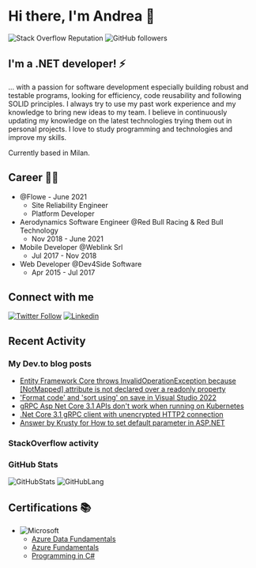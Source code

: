 # Hi there, I'm Andrea 👋

![Stack Overflow Reputation](https://img.shields.io/stackexchange/stackoverflow/r/3415073?color=orange&label=reputation&logo=stackoverflow)
![GitHub followers](https://img.shields.io/github/followers/Krusty93?color=green&logo=github)

## I'm a .NET developer! ⚡

... with a passion for software development especially building robust and testable programs, looking for efficiency, code reusability and following SOLID principles.
I always try to use my past work experience and my knowledge to bring new ideas to my team. I believe in continuously updating my knowledge on the latest technologies trying them out in personal projects. I love to study programming and technologies and improve my skills.

Currently based in Milan.

## Career 🐱‍👤

* @Flowe - June 2021
  * Site Reliability Engineer
  * Platform Developer
* Aerodynamics Software Engineer @Red Bull Racing & Red Bull Technology
  * Nov 2018 - June 2021
* Mobile Developer @Weblink Srl
  * Jul 2017 - Nov 2018
* Web Developer @Dev4Side Software
  * Apr 2015 - Jul 2017

## Connect with me

[![Twitter Follow](https://img.shields.io/badge/Twitter-1DA1F2?style=for-the-badge&logo=twitter&logoColor=white)](https://twitter.com/AndreaGrillo93)
[![Linkedin](https://img.shields.io/badge/LinkedIn-0077B5?style=for-the-badge&logo=linkedin&logoColor=white)](https://www.linkedin.com/in/grillo-andrea/)

## Recent Activity

### My Dev.to blog posts
<!-- BLOG-POST-LIST:START -->
- [Entity Framework Core throws InvalidOperationException because [NotMapped] attribute is not declared over a readonly property](https://stackoverflow.com/questions/72600794/entity-framework-core-throws-invalidoperationexception-because-notmapped-attri)
- [&#39;Format code&#39; and &#39;sort using&#39; on save in Visual Studio 2022](https://stackoverflow.com/questions/70460978/format-code-and-sort-using-on-save-in-visual-studio-2022)
- [gRPC Asp Net Core 3.1 APIs don&#39;t work when running on Kubernetes](https://stackoverflow.com/questions/67523539/grpc-asp-net-core-3-1-apis-dont-work-when-running-on-kubernetes)
- [.Net Core 3.1 gRPC client with unencrypted HTTP2 connection](https://stackoverflow.com/questions/67521993/net-core-3-1-grpc-client-with-unencrypted-http2-connection)
- [Answer by Krusty for How to set default parameter in ASP.NET](https://stackoverflow.com/questions/66458120/how-to-set-default-parameter-in-asp-net/66458882#66458882)
<!-- BLOG-POST-LIST:END -->

### StackOverflow activity

<!-- STACKOVERFLOW:START -->
<!-- STACKOVERFLOW:END -->

### GitHub Stats

![GitHubStats](https://github-readme-stats.vercel.app/api?username=Krusty93&show_icons=true&hide_border=true&&count_private=true&include_all_commits=true)
![GitHubLang](https://github-readme-stats.vercel.app/api/top-langs/?username=Krusty93&show_icons=true&hide_border=true&layout=compact&langs_count=8)

## Certifications 📚

* ![Microsoft](https://img.shields.io/badge/Microsoft-666666?style=for-the-badge&logo=microsoft&logoColor=white)
  * [Azure Data Fundamentals](https://www.credly.com/badges/483d26c2-77ed-4ed7-bc6f-4107927d1e95)
  * [Azure Fundamentals](https://www.credly.com/badges/6596c04f-54d3-492b-b003-be29d8573bda)
  * [Programming in C#](https://www.youracclaim.com/badges/33552018-a3e4-472f-abac-99ef62b19911/linked_in_profile)
